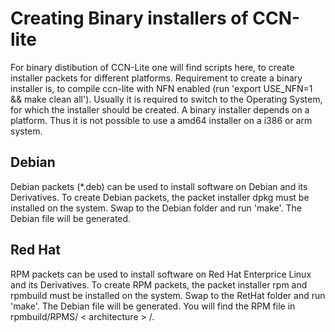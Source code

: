 # Creating Binary installers of CCN-lite

For binary distibution of CCN-Lite one will find scripts here, to create installer packets for different platforms.
Requirement to create a binary installer is, to compile ccn-lite with NFN enabled (run 'export USE_NFN=1 && make clean all').
Usually it is required to switch to the Operating System, for which the installer should be created.
A binary installer depends on a platform. Thus it is not possible to use a amd64 installer on a i386 or arm system.


## Debian
Debian packets (*.deb) can be used to install software on Debian and its Derivatives.
To create Debian packets, the packet installer dpkg must be installed on the system.
Swap to the Debian folder and run 'make'. The Debian file will be generated.


## Red Hat
RPM packets can be used to install software on Red Hat Enterprice Linux and its Derivatives.
To create RPM packets, the packet installer rpm and rpmbuild must be installed on the system.
Swap to the RetHat folder and run 'make'. The Debian file will be generated.
You will find the RPM file in rpmbuild/RPMS/ \< architecture \> /.